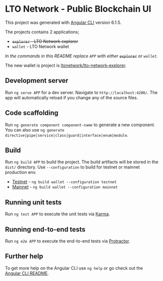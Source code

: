 # LTO Network - Public Blockchain UI

This project was generated with [Angular CLI](https://github.com/angular/angular-cli) version 6.1.5.

The projects contains 2 applications;

* ~~`explorer` - LTO Network explorer~~
* `wallet` - LTO Network wallet

_In the commands in this README replace `APP` with either ~~`explorer`~~ or `wallet`._

The new wallet is project is [ltonetwork/lto-network-explorer](https://github.com/ltonetwork/lto-network-explorer).

## Development server

Run `ng serve APP` for a dev server. Navigate to `http://localhost:4200/`. The app will automatically reload if you change any of the source files.

## Code scaffolding

Run `ng generate component component-name` to generate a new component. You can also use `ng generate directive|pipe|service|class|guard|interface|enum|module`.

## Build

Run `ng build APP` to build the project. The build artifacts will be stored in the `dist/` directory. Use `--configuration` to build for testnet or mainnet production env.

* [Testnet](https://testnet-wallet.ltonetwork.com/) - `ng build wallet --configuration testnet`
* [Mainnet](https://wallet.lto.network/) - `ng build wallet --configuration mainnet`

## Running unit tests

Run `ng test APP` to execute the unit tests via [Karma](https://karma-runner.github.io).

## Running end-to-end tests

Run `ng e2e APP` to execute the end-to-end tests via [Protractor](http://www.protractortest.org/).

## Further help

To get more help on the Angular CLI use `ng help` or go check out the [Angular CLI README](https://github.com/angular/angular-cli/blob/master/README.md).
